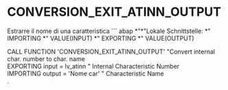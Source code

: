 <h1>CONVERSION_EXIT_ATINN_OUTPUT</h1>   
Estrarre il nome di una caratteristica   
``` abap
*"*"Lokale Schnittstelle:
*"       IMPORTING
*"             VALUE(INPUT)
*"       EXPORTING
*"             VALUE(OUTPUT)

  CALL FUNCTION 'CONVERSION_EXIT_ATINN_OUTPUT' "Convert internal char. number to char. name  
  EXPORTING
    input =  lv_atinn                     " Internal Characteristic Number               
  IMPORTING
    output = 'Nome car'                   " Characteristic Name              
    .
```